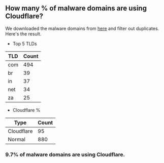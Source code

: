 ## How many % of malware domains are using Cloudflare?


We downloaded the malware domains from [here](https://urlhaus.abuse.ch) and filter out duplicates.
Here's the result.


[//]: # (start replacement)


- Top 5 TLDs

| TLD | Count |
| --- | --- |
| com | 494 |
| br | 39 |
| in | 37 |
| net | 34 |
| za | 25 |


- Cloudflare %

| Type | Count |
| --- | --- |
| Cloudflare | 95 |
| Normal | 880 |


### 9.7% of malware domains are using Cloudflare.